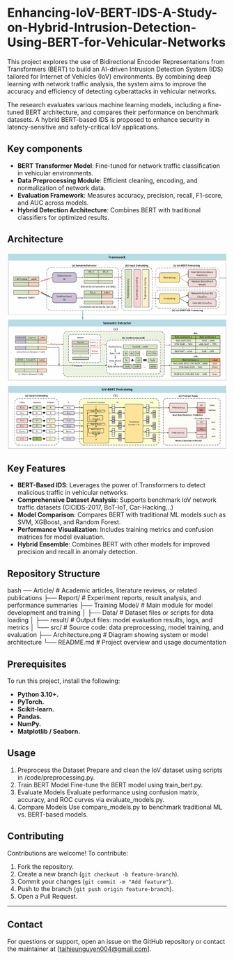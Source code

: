 # Enhancing-IoV-BERT-IDS-A-Study-on-Hybrid-Intrusion-Detection-Using-BERT-for-Vehicular-Networks
This project explores the use of Bidirectional Encoder Representations from Transformers (BERT) to build an AI-driven Intrusion Detection System (IDS) tailored for Internet of Vehicles (IoV) environments. By combining deep learning with network traffic analysis, the system aims to improve the accuracy and efficiency of detecting cyberattacks in vehicular networks.

The research evaluates various machine learning models, including a fine-tuned BERT architecture, and compares their performance on benchmark datasets. A hybrid BERT-based IDS is proposed to enhance security in latency-sensitive and safety-critical IoV applications.

## Key components
- **BERT Transformer Model**: Fine-tuned for network traffic classification in vehicular environments.
- **Data Preprocessing Module**:  Efficient cleaning, encoding, and normalization of network data.
- **Evaluation Framework**: Measures accuracy, precision, recall, F1-score, and AUC across models.
- **Hybrid Detection Architecture**: Combines BERT with traditional classifiers for optimized results.

## Architecture
![Infrastructure Architecture](https://github.com/taihieunguyen/Enhancing-IoV-BERT-IDS-A-Study-on-Hybrid-Intrusion-Detection-Using-BERT-for-Vehicular-Networks/blob/main/Architecture.png?raw=true)

## Key Features
- **BERT-Based IDS**: Leverages the power of Transformers to detect malicious traffic in vehicular networks.
- **Comprehensive Dataset Analysis**: Supports benchmark IoV network traffic datasets (CICIDS-2017, BoT-IoT, Car-Hacking,..)
- **Model Comparison**: Compares BERT with traditional ML models such as SVM, XGBoost, and Random Forest.
- **Performance Visualization**: Includes training metrics and confusion matrices for model evaluation.
- **Hybrid Ensemble**: Combines BERT with other models for improved precision and recall in anomaly detection.

## Repository Structure
bash
── Article/                 # Academic articles, literature reviews, or related publications
├── Report/                  # Experiment reports, result analysis, and performance summaries
├── Training Model/          # Main module for model development and training
│   ├── Data/                # Dataset files or scripts for data loading
│   ├── result/              # Output files: model evaluation results, logs, and metrics
│   └── src/                 # Source code: data preprocessing, model training, and evaluation
├── Architecture.png         # Diagram showing system or model architecture
└── README.md                # Project overview and usage documentation

## Prerequisites
To run this project, install the following:
- **Python 3.10+.**
- **PyTorch.**
- **Scikit-learn.**
- **Pandas.**
- **NumPy.**
- **Matplotlib / Seaborn.**

## Usage
1. Preprocess the Dataset
   Prepare and clean the IoV dataset using scripts in /code/preprocessing.py.
2. Train BERT Model
   Fine-tune the BERT model using train_bert.py.
3. Evaluate Models
   Evaluate performance using confusion matrix, accuracy, and ROC curves via evaluate_models.py.
4. Compare Models
   Use compare_models.py to benchmark traditional ML vs. BERT-based models.

## Contributing
Contributions are welcome! To contribute:
1. Fork the repository.
2. Create a new branch (`git checkout -b feature-branch`).
3. Commit your changes (`git commit -m "Add feature"`).
4. Push to the branch (`git push origin feature-branch`).
5. Open a Pull Request.

---

## Contact
For questions or support, open an issue on the GitHub repository or contact the maintainer at [taihieunguyen004@gmail.com].
